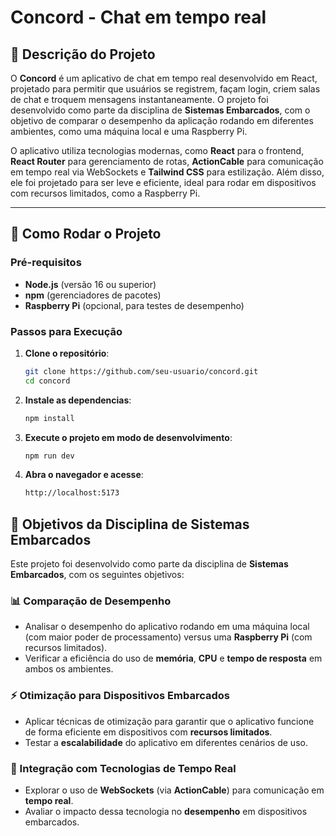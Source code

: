 # Concord - Chat em tempo real

## 📝 Descrição do Projeto

O **Concord** é um aplicativo de chat em tempo real desenvolvido em React, projetado para permitir que usuários se registrem, façam login, criem salas de chat e troquem mensagens instantaneamente. O projeto foi desenvolvido como parte da disciplina de **Sistemas Embarcados**, com o objetivo de comparar o desempenho da aplicação rodando em diferentes ambientes, como uma máquina local e uma Raspberry Pi.

O aplicativo utiliza tecnologias modernas, como **React** para o frontend, **React Router** para gerenciamento de rotas, **ActionCable** para comunicação em tempo real via WebSockets e **Tailwind CSS** para estilização. Além disso, ele foi projetado para ser leve e eficiente, ideal para rodar em dispositivos com recursos limitados, como a Raspberry Pi.

---

## 🚀 Como Rodar o Projeto

### Pré-requisitos

- **Node.js** (versão 16 ou superior)
- **npm** (gerenciadores de pacotes)
- **Raspberry Pi** (opcional, para testes de desempenho)

### Passos para Execução

1. **Clone o repositório**:
   ```bash
   git clone https://github.com/seu-usuario/concord.git
   cd concord
2. **Instale as dependencias**:
   ```bash
   npm install
3. **Execute o projeto em modo de desenvolvimento**:
   ```bash
   npm run dev
4. **Abra o navegador e acesse**:
   ```bash
   http://localhost:5173
## 🎯 Objetivos da Disciplina de Sistemas Embarcados

Este projeto foi desenvolvido como parte da disciplina de **Sistemas Embarcados**, com os seguintes objetivos:

### 📊 Comparação de Desempenho
- Analisar o desempenho do aplicativo rodando em uma máquina local (com maior poder de processamento) versus uma **Raspberry Pi** (com recursos limitados).  
- Verificar a eficiência do uso de **memória**, **CPU** e **tempo de resposta** em ambos os ambientes.  

### ⚡ Otimização para Dispositivos Embarcados
- Aplicar técnicas de otimização para garantir que o aplicativo funcione de forma eficiente em dispositivos com **recursos limitados**.  
- Testar a **escalabilidade** do aplicativo em diferentes cenários de uso.  

### 🔗 Integração com Tecnologias de Tempo Real
- Explorar o uso de **WebSockets** (via **ActionCable**) para comunicação em **tempo real**.  
- Avaliar o impacto dessa tecnologia no **desempenho** em dispositivos embarcados.  
